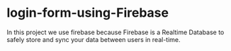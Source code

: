 # login-form-using-Firebase

In this project we use firebase because Firebase is a Realtime Database to safely store and sync your data between users in real-time.
